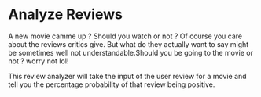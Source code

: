 # Analyze Reviews

A new movie camme up ? Should you watch or not ?
Of course you care about the reviews critics give. But what do they actually want to say might be sometimes well not understandable.Should you be going to the movie or not ?
worry not lol!

This review analyzer will take the input of the user review for a movie and tell you the percentage probability of that review being positive.
